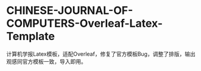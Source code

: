 # CHINESE-JOURNAL-OF-COMPUTERS-Overleaf-Latex-Template
计算机学报Latex模板，适配Overleaf，修复了官方模板Bug，调整了排版，输出观感同官方模板一致，导入即用。
